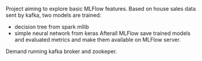 Project aiming to explore basic MLFlow features.
Based on house sales data sent by kafka, two models are trained:
- decision tree from spark mllib
- simple neural network from keras
Afterall MLFlow save trained models and evaluated metrics and make them available on MLFlow server.

Demand running kafka broker and zookeper.